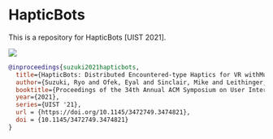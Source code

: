 # HapticBots

This is a repository for HapticBots [UIST 2021].

![](https://ryosuzuki.org/static/projects/hapticbots/figure-1.jpg)

```bibtex
@inproceedings{suzuki2021hapticbots,
  title={HapticBots: Distributed Encountered-type Haptics for VR withMultiple Shape-changing Mobile Robots},
  author={Suzuki, Ryo and Ofek, Eyal and Sinclair, Mike and Leithinger, Daniel and Gonzalez-Franco, Mar},
  booktitle={Proceedings of the 34th Annual ACM Symposium on User Interface Software and Technology},
  year={2021},
  series={UIST '21},
  url = {https://doi.org/10.1145/3472749.3474821},
  doi = {10.1145/3472749.3474821}
}
```

